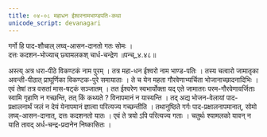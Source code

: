 ```yaml
---
title: ०४-०८ महाधन ईश्वरनामभाण्डपति-कथा
unicode_script: devanagari
---
```


गर्गो हि पाद-शौचाल् लघ्व्-आसन-दानतो गतः सोमः ।  
दत्तः कदशन-भोज्याच् छ्यामलकश् चार्ध-चन्द्रेण ॥पन्च्_४.४८॥  

अस्त्य् अत्र धरा-पीठे विकण्टकं नाम पुरम् । तत्र महा-धन ईश्वरो नाम भाण्ड-पतिः । तस्य चत्वारो जामातृका अवन्ती-पीठात् प्राघूर्णिका विकण्टक-पुरे समायाताः । ते च येन महता गौरवेणाभ्यर्चिता भोजानाच्छादनादिभिः । एवं तेषां तत्र वसतां मास-षट्कं सञ्जातम् । तत ईश्वरेण स्वभार्योक्ता यद् एते जामातरः परम-गौरवेणावर्जिताः स्वामि गृहाणि न गच्छन्ति, तत् किं कथ्यते ? विनापमानं न यास्यन्ति । तद् अद्य भोजन-वेलायां पाद-प्रक्षालनार्थं जलं न देयं येनापमानं ज्ञात्वा परित्यज्य गच्छन्तीति ।
तथानुष्ठिते गर्गः पाद-प्रक्षालनापमानात्, सोमो लघ्व्-आसन-दानात्, दत्तः कदशनतो यातः । एवं ते त्रयो ऽपि परित्यज्य गताः । चतुर्थः श्यामलको यावन् न याति तावद् अर्ध-चन्द्र-प्रदानेन निष्कासितः ।   
